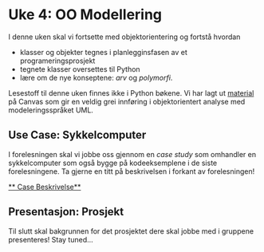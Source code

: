 # Uke 4: OO Modellering

I denne uken skal vi fortsette med objektorientering og fortstå hvordan
- klasser og objekter tegnes i planlegginsfasen av et programeringsprosjekt
- tegnete klasser oversettes til Python
- lære om de nye konseptene: _arv_ og _polymorfi_.

Lesestoff til denne uken finnes ikke i Python bøkene.
Vi har lagt ut [material](https://hvl.instructure.com/courses/22301/files/folder/handouts?preview=2161797) på Canvas som gir en veldig grei innføring i objektorientert analyse med modeleringsspråket UML.

## Use Case: Sykkelcomputer

I forelesningen skal vi jobbe oss gjennom en _case study_ som omhandler en sykkelcomputer som også bygge på kodeeksemplene i de siste forelesningene. 
Ta gjerne en titt på beskrivelsen i forkant av forelesningen!

[** Case Beskrivelse**](sykkelcomputer_case.md)

## Presentasjon: Prosjekt

Til slutt skal bakgrunnen for det prosjektet dere skal jobbe med i gruppene presenteres!
Stay tuned...